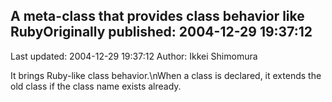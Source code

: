 ## A meta-class that provides class behavior like RubyOriginally published: 2004-12-29 19:37:12 
Last updated: 2004-12-29 19:37:12 
Author: Ikkei Shimomura 
 
It brings Ruby-like class behavior.\nWhen a class is declared, it extends the old class if the class name exists already.